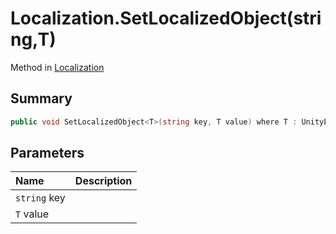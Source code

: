# Localization.SetLocalizedObject(string,T)

Method in [Localization](/docs/api/csharp/yarn.unity.localization.md)

## Summary



```csharp
public void SetLocalizedObject<T>(string key, T value) where T : UnityEngine.Object;
```

## Parameters

|Name|Description|
|:---|:---|
|`string` key||
|`T` value||

